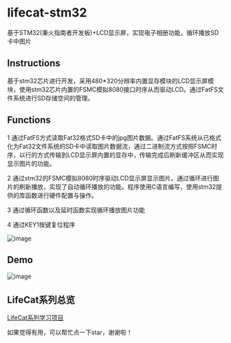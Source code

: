 # lifecat-stm32

基于STM32(秉火指南者开发板)+LCD显示屏，实现电子相册功能，循环播放SD卡中图片

## Instructions

基于stm32芯片进行开发，采用480*320分辨率内置显存模块的LCD显示屏模块，使用stm32芯片内置的FSMC模拟8080接口时序从而驱动LCD。通过FatFS文件系统进行SD存储空间的管理。

## Functions

  1 通过FatFS方式读取Fat32格式SD卡中的jpg图片数据。通过FatFS系统从已格式化为Fat32文件系统的SD卡中读取图片数据流，通过二进制流方式按照FSMC时序，以行的方式传输到LCD显示屏内置的显存中，传输完成后刷新缓冲区从而实现显示图片的功能。

  2 通过stm32的FSMC模拟8080时序驱动LCD显示屏显示图片。通过循环进行图片的刷新播放，实现了自动循环播放的功能。程序使用C语言编写，使用stm32提供的库函数进行硬件配置与操作。

  3 通过循环函数以及延时函数实现循环播放图片功能

  4 通过KEY1按键复位程序
  
  ![image](https://github.com/kevinten10/Stm32-lifecat/show.png)
  
## Demo

![image](https://github.com/kevinten10/Stm32-lifecat/show1.png)

## LifeCat系列总览

[LifeCat系列学习项目](https://github.com/kevinten10/LifeCat)

如果觉得有用，可以帮忙点一下star，谢谢啦！